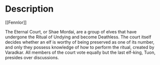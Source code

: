 # Description

[[Fennlor]]

The Eternal Court, or Shae Mordai, are a group of elves that have undergone the Ritual of Undying and become Deathless. The court itself decides whether an elf is worthy of being preserved as one of its number, and only they possess knowledge of how to perform the ritual, created by Varadkar. All members of the court vote equally but the last elf-king, Tuon, presides over discussions.